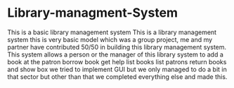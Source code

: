 # Library-managment-System
This is a basic library management system
This is a library management system this is very basic model which was a group project, me and my partner have contributed 50/50 in building this library management system. This system allows a person or the manager of this library system to add a book at the patron borrow book get help list books list patrons return books and show box we tried to implement GUI but we only managed to do a bit in that sector but other than that we completed everything else and made this. 
